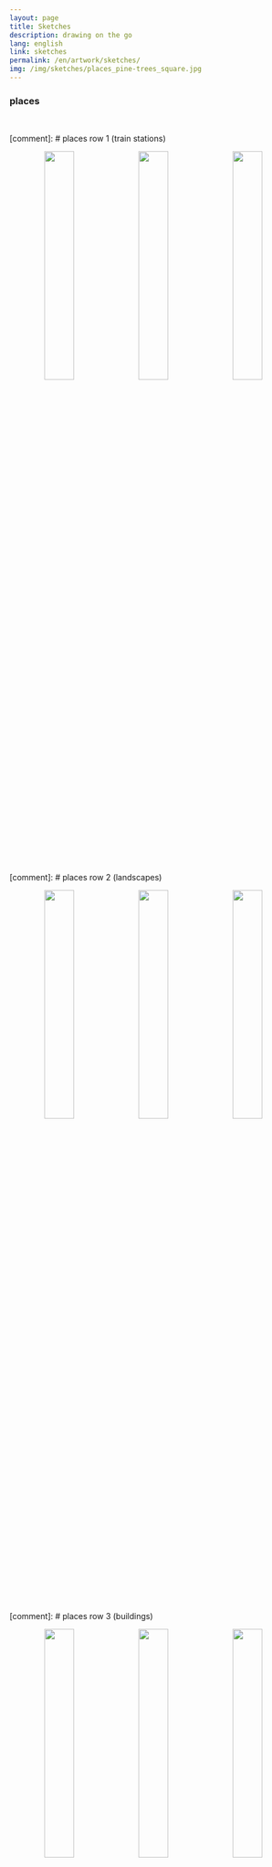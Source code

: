 ```yaml
---
layout: page
title: Sketches
description: drawing on the go
lang: english
link: sketches
permalink: /en/artwork/sketches/
img: /img/sketches/places_pine-trees_square.jpg
---
```


<h3>places</h3>
<br>

[comment]: # places row 1 (train stations)
<center>
<img src="/img/sketches/places_lübeck1_square.jpg" style = "width: 32%;" alt="" title="lübeck train station"/>
<img src="/img/sketches/places_lübeck1_square.jpg" style = "width: 32%;" alt="" title="lübeck train station"/>
<img src="/img/sketches/places_münster_square.jpg" style = "width: 32%;" alt="" title="münster train station"/>
</center>

[comment]: # places row 2 (landscapes)
<center>
<img src="/img/sketches/places_spanish-coastline_square.jpg" style = "width: 32%;" alt="" title="spanish coastline"/>
<img src="/img/sketches/places_hilly-landscape_square.jpg" style = "width: 32%;" alt="" title="hilly landscape"/>
<img src="/img/sketches/places_pine-trees_square.jpg" style = "width: 32%;" alt="" title="pine trees"/>
</center>

[comment]: # places row 3 (buildings)
<center>
<img src="/img/sketches/places_spanish-coast_square.jpg" style = "width: 32%;" alt="" title="spanish coastal neighbourhood"/>
<img src="/img/sketches/places_venise_square.jpg" style = "width: 32%;" alt="" title="venise"/>
<img src="/img/sketches/places_spanish-square_square.jpg" style = "width: 32%;" alt="" title="spanish square"/>
</center>

[comment]: # places row 4 (buildings)
<center>
<img src="/img/sketches/places_preetz_square.jpg" style = "width: 32%;" alt="" title="preetz"/>
<img src="/img/sketches/places_waiting-room_square.jpg" style = "width: 32%;" alt="" title="waiting room"/>
<img src="/img/sketches/places_larnaca_square.jpg" style = "width: 32%;" alt="" title="larnaca"/>
</center>

[comment]: # places row 5 (buildings)
<center>
<img src="/img/sketches/places_tower_35.jpg" style = "width: 32%;" alt="" title="tower"/>
<img src="/img/sketches/places_roman-church_35.jpg" style = "width: 32%;" alt="" title="roman church"/>
<img src="/img/sketches/places_cypriot-coast_35.jpg" style = "width: 32%;" alt="" title="cypriot coastline"/>
</center>

[comment]: # places row 6 (landscapes)
<center>
<img src="/img/sketches/places_rouleaux_35.jpg" style = "width: 32%;" alt="" title="beach les rouleaux"/>
<img src="/img/sketches/places_gosier_35.jpg" style = "width: 32%;" alt="" title="beach le gosier"/>
<img src="/img/sketches/places_cuve_35.jpg" style = "width: 32%;" alt="" title="beach la cuve"/>
</center>

[comment]: # places row 7 (landscapes)
<center>
<img src="/img/sketches/places_beach1_810.jpg" style = "width: 32%;" alt="" title="at the beach"/>
<img src="/img/sketches/places_beach2_810.jpg" style = "width: 32%;" alt="" title="at the beach"/>
<img src="/img/sketches/places_road_810.jpg" style = "width: 32%;" alt="" title="road"/>
</center>

[comment]: # places row 8 (buildings/landscapes)
<center>
<img src="/img/sketches/places_field_32.jpg" style = "width: 32%;" alt="" title="field"/>
<img src="/img/sketches/places_roof_32.jpg" style = "width: 32%;" alt="" title="roof"/>
<img src="/img/sketches/places_spanish-beach_32.jpg" style = "width: 32%;" alt="" title="spanish beach"/>
</center>

[comment]: # places row 9 (inside)
<center>
<img src="/img/sketches/places_feet_32.jpg" style = "width: 32%;" alt="" title="feet under the table"/>
<img src="/img/sketches/places_train_32.jpg" style = "width: 32%;" alt="" title="train"/>
<img src="/img/sketches/places_office_32.jpg" style = "width: 32%;" alt="" title="office"/>
</center>

[comment]: # places row 10 (buildings)
<center>
<img src="/img/sketches/places_paris_35.jpg" style = "width: 32%;" alt="" title="paris"/>
<img src="/img/sketches/places_plön_35.jpg" style = "width: 32%;" alt="" title="plön"/>
<img src="/img/sketches/places_london-bridge_35.jpg" style = "width: 32%;" alt="" title="london bridge"/>
</center>

[comment]: # places row 11 (train stations/garden)
<center>
<img src="/img/sketches/places_kiel_square.jpg" style = "width: 32%;" alt="" title="kiel train station"/>
<img src="/img/sketches/places_statue_square.jpg" style = "width: 32%;" alt="" title="garden statue"/>
<img src="/img/sketches/places_trees_square.jpg" style = "width: 32%;" alt="" title="two trees"/>
</center>






<br><br><br>
<h3>objects</h3>
<br>

[comment]: #  objects row 1 (bbq)
<center>
<img src="/img/sketches/object_drinks_square.jpg" style = "width: 32%;" alt="" title="drinks"/>
<img src="/img/sketches/object_BBQ1_square.jpg" style = "width: 32%;" alt="" title="at the BBQ"/>
<img src="/img/sketches/object_BBQ2_square.jpg" style = "width: 32%;" alt="" title="at the BBQ"/>
</center>

[comment]: # objects row 2
<center>
<img src="/img/sketches/object_chai-tea_square.jpg" style = "width: 32%;" alt="" title="chai tea"/>
<img src="/img/sketches/object_potted-plant_square.jpg" style = "width: 32%;" alt="" title="potted plant"/>
<img src="/img/sketches/object_still-life_square.jpg" style = "width: 32%;" alt="" title="desktop still life & one headless stickleback"/>
</center>

[comment]: # objects row 3
<center>
<img src="/img/sketches/object_cream_square.jpg" style = "width: 32%;" alt="" title="study of a hand cream tube"/>
<img src="/img/sketches/object_flower1_square.jpg" style = "width: 32%;" alt="" title="study of a flower"/>
<img src="/img/sketches/object_flower2_square.jpg" style = "width: 32%;" alt="" title="flower & shoes"/>
</center>

[comment]: # objects row 4
<center>
<img src="/img/sketches/object_vase_43.jpg" style = "width: 32%;" alt="" title="vase & candle"/>
<img src="/img/sketches/object_cactus_43.jpg" style = "width: 32%;" alt="" title="cactus"/>
<img src="/img/sketches/object_lamp_43.jpg" style = "width: 32%;" alt="" title="lamp"/>
</center>






<br><br><br>
<h3>animals</h3>
<br>

[comment]: # animals row 1 (misc)
<center>
<img src="/img/sketches/animal_mole-rat_square.jpg" style = "width: 32%;" alt="" title="naked mole rat"/>
<img src="/img/sketches/animal_fly_square.jpg" style = "width: 32%;" alt="" title="fly"/>
<img src="/img/sketches/animal_space-monkey_square.jpg" style = "width: 32%;" alt="" title="space monkey"/>
</center>

[comment]: # animals row 2 (birds 1)
<center>
<img src="/img/sketches/animal_penguins_square.jpg" style = "width: 32%;" alt="" title="penguins & calvados"/>
<img src="/img/sketches/animal_pigeons_square.jpg" style = "width: 32%;" alt="" title="pigeons"/>
<img src="/img/sketches/animal_sea-birds_square.jpg" style = "width: 32%;" alt="" title="sea birds"/>
</center>

[comment]: # animals row 3 (birds 2)
<center>
<img src="/img/sketches/animal_peacocks1_square.jpg" style = "width: 32%;" alt="" title="peacocks"/>
<img src="/img/sketches/animal_peacocks2_square.jpg" style = "width: 32%;" alt="" title="peacocks"/>
<img src="/img/sketches/animal_peacocks3_square.jpg" style = "width: 32%;" alt="" title="peacocks & pigeons"/>
</center>

[comment]: # animals row 4 (birds/fish)
<center>
<img src="/img/sketches/animal_peacocks4_square.jpg" style = "width: 48%;" alt="" title="peacock"/>
<img src="/img/sketches/animal_mackerel_square.jpg" style = "width: 48%;" alt="" title="mackerel"/>
</center>

[comment]: # animals row 5 (fish 1)
<center>
<img src="/img/sketches/animal_stickleback1_square.jpg" style = "width: 32%;" alt="" title="stickleback heads"/>
<img src="/img/sketches/animal_stickleback2_square.jpg" style = "width: 32%;" alt="" title="dissected sticklebacks"/>
<img src="/img/sketches/animal_pollock_square.jpg" style = "width: 32%;" alt="" title="european pollock"/>
</center>






<br><br><br>
<h3>people</h3>
<br>

[comment]: # people row 1
<center>
<img src="/img/sketches/people_weini-leslie_square.jpg" style = "width: 32%;" alt="" title="weini & leslie"/>
<img src="/img/sketches/people_grégory_square.jpg" style = "width: 32%;" alt="" title="grégory"/>
<img src="/img/sketches/people_rafik-arne_square.jpg" style = "width: 32%;" alt="" title="rafik & arne"/>
</center>

[comment]: # people row 2
<center>
<img src="/img/sketches/people_demetra1_square.jpg" style = "width: 32%;" alt="" title="demetra working"/>
<img src="/img/sketches/people_demetra2_square.jpg" style = "width: 32%;" alt="" title="demetra sleeping"/>
<img src="/img/sketches/people_chaitanya_square.jpg" style = "width: 32%;" alt="" title="chaitanya"/>
</center>

[comment]: # people row 3
<center>
<img src="/img/sketches/people_weini-till_32.jpg" style = "width: 32%;" alt="" title="weini & till reading at the beach"/>
<img src="/img/sketches/people_weini_32.jpg" style = "width: 32%;" alt="" title="weini sleeping at the beach"/>
<img src="/img/sketches/people_jérémie_32.jpg" style = "width: 32%;" alt="" title="jérémie sleeping"/>
</center>

[comment]: # people row 4
<center>
<img src="/img/sketches/people_train_square.jpg" style = "width: 32%;" alt="" title="people in the train"/>
<img src="/img/sketches/people_conference-room_square.jpg" style = "width: 32%;" alt="" title="people in the conference room"/>
</center>

[comment]: # people row 5
<center>
<img src="/img/sketches/people_magazine_32.jpg" style = "width: 32%;" alt="" title="magazine"/>
<img src="/img/sketches/people_beach3_32.jpg" style = "width: 32%;" alt="" title="at the beach"/>
</center>

[comment]: # people row 6
<center>
<img src="/img/sketches/people_beach1_32.jpg" style = "width: 32%;" alt="" title="at the beach"/>
<img src="/img/sketches/people_beach2_32.jpg" style = "width: 32%;" alt="" title="feet study at the beach"/>
</center>

[comment]: # people row 7
<center>
<img src="/img/sketches/people_beach4.jpg" style = "width: 96.7%;" alt="" title="at the beach"/>
</center>






<br><br><br>
<h3>at the museum</h3>
<br>

[comment]: # at the museum row 1 (misc)
<center>
<img src="/img/sketches/exhibition_peacock_square.jpg" style = "width: 32%;" alt="" title="peacock"/>
<img src="/img/sketches/exhibition_griffin_square.jpg" style = "width: 32%;" alt="" title="griffin"/>
<img src="/img/sketches/exhibition_ceramics1_square.jpg" style = "width: 32%;" alt="" title="ceramic patterns"/>
</center>

[comment]: # at the museum row 2 (misc)
<center>
<img src="/img/sketches/exhibition_evil-mothers_32.jpg" style = "width: 32%;" alt="" title="the evil mothers"/>
<img src="/img/sketches/exhibition_skulls_32.jpg" style = "width: 32%;" alt="" title="skulls"/>
<img src="/img/sketches/exhibition_ceramics2_32.jpg" style = "width: 32%;" alt="" title="ceramic patterns"/>
</center>

[comment]: # at the museum row 3 (misc)
<center>
<img src="/img/sketches/exhibition_water-spirit_32.jpg" style = "width: 32%;" alt="" title="water spirit"/>
<img src="/img/sketches/exhibition_goddess1_32.jpg" style = "width: 32%;" alt="" title="goddess"/>
<img src="/img/sketches/exhibition_goddess2_32.jpg" style = "width: 32%;" alt="" title="goddess"/>
</center>

[comment]: # at the museum row 4 (misc)
<center>
<img src="/img/sketches/exhibition_piscine_32.jpg" style = "width: 32%;" alt="" title="la piscine"/>
<img src="/img/sketches/exhibition_nature-study_32.jpg" style = "width: 32%;" alt="" title="nature study"/>
<img src="/img/sketches/exhibition_ceramics3_32.jpg" style = "width: 32%;" alt="" title="ceramic patterns"/>
</center>

[comment]: # at the museum row 5 (misc)
<center>
<img src="/img/sketches/exhibition_attrapade_32.jpg" style = "width: 32%;" alt="" title="l'attrapade"/>
<img src="/img/sketches/exhibition_window_32.jpg" style = "width: 32%;" alt="" title="window"/>
<img src="/img/sketches/exhibition_walking-woman_32.jpg" style = "width: 32%;" alt="" title="walking woman"/>
</center>

[comment]: # at the museum row 6 (misc)
<center>
<img src="/img/sketches/exhibition_dalí_810.jpg" style = "width: 32%;" alt="" title="dalí"/>
<img src="/img/sketches/exhibition_terracotta_810.jpg" style = "width: 32%;" alt="" title="terracotta"/>
<img src="/img/sketches/exhibition_hélica_810.jpg" style = "width: 32%;" alt="" title="hélica car & patterns"/>
</center>

[comment]: # at the museum row 7 (misc)
<center>
<img src="/img/sketches/exhibition_shamanic_810.jpg" style = "width: 32%;" alt="" title="shamanic"/>
<img src="/img/sketches/exhibition_malagan_810.jpg" style = "width: 32%;" alt="" title="malagan fish"/>
<img src="/img/sketches/exhibition_palmyrene-lady_810.jpg" style = "width: 32%;" alt="" title="a palmyrene lady"/>
</center>

[comment]: # at the museum row 8 (misc)
<center>
<img src="/img/sketches/exhibition_baboon-cockerel_32.jpg" style = "width: 32%;" alt="" title="baboon & cockerel"/>
<img src="/img/sketches/exhibition_pompon_32.jpg" style = "width: 32%;" alt="" title="pompon"/>
<img src="/img/sketches/exhibition_parat_32.jpg" style = "width: 32%;" alt="" title="pierre parat"/>
</center>

[comment]: # at the museum row 9 (misc)
<center>
<img src="/img/sketches/exhibition_seven-sins1_square.jpg" style = "width: 32%;" alt="" title="seven sins"/>
<img src="/img/sketches/exhibition_seven-sins2_square.jpg" style = "width: 32%;" alt="" title="seven sins"/>
<img src="/img/sketches/exhibition_linette_square.jpg" style = "width: 32%;" alt="" title="linette"/>
</center>

